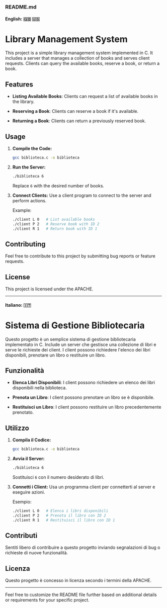 ### README.md

#### English: 🇬🇧 🇺🇸

# Library Management System

This project is a simple library management system implemented in C. It includes a server that manages a collection of books and serves client requests. Clients can query the available books, reserve a book, or return a book.

## Features

- **Listing Available Books**: Clients can request a list of available books in the library.
  
- **Reserving a Book**: Clients can reserve a book if it's available.

- **Returning a Book**: Clients can return a previously reserved book.

## Usage

1. **Compile the Code:**
   ```bash
   gcc biblioteca.c -o biblioteca
   ```

2. **Run the Server:**
   ```bash
   ./biblioteca 6
   ```
   Replace `6` with the desired number of books.

3. **Connect Clients:**
   Use a client program to connect to the server and perform actions.

   Example:
   ```bash
   ./client L 0   # List available books
   ./client P 2   # Reserve book with ID 2
   ./client R 1   # Return book with ID 1
   ```

## Contributing

Feel free to contribute to this project by submitting bug reports or feature requests.

## License

This project is licensed under the APACHE.

---

#### Italiano: 🇮🇹

# Sistema di Gestione Bibliotecaria

Questo progetto è un semplice sistema di gestione bibliotecaria implementato in C. Include un server che gestisce una collezione di libri e serve le richieste dei client. I client possono richiedere l'elenco dei libri disponibili, prenotare un libro o restituire un libro.

## Funzionalità

- **Elenca Libri Disponibili**: I client possono richiedere un elenco dei libri disponibili nella biblioteca.
  
- **Prenota un Libro**: I client possono prenotare un libro se è disponibile.

- **Restituisci un Libro**: I client possono restituire un libro precedentemente prenotato.

## Utilizzo

1. **Compila il Codice:**
   ```bash
   gcc biblioteca.c -o biblioteca
   ```

2. **Avvia il Server:**
   ```bash
   ./biblioteca 6
   ```
   Sostituisci `6` con il numero desiderato di libri.

3. **Connetti i Client:**
   Usa un programma client per connetterti al server e eseguire azioni.

   Esempio:
   ```bash
   ./client L 0   # Elenca i libri disponibili
   ./client P 2   # Prenota il libro con ID 2
   ./client R 1   # Restituisci il libro con ID 1
   ```

## Contributi

Sentiti libero di contribuire a questo progetto inviando segnalazioni di bug o richieste di nuove funzionalità.

## Licenza

Questo progetto è concesso in licenza secondo i termini della APACHE.

---

Feel free to customize the README file further based on additional details or requirements for your specific project.
